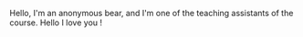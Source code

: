 Hello, I'm an anonymous bear, and I'm one of the teaching assistants of the course.
Hello I love you !
